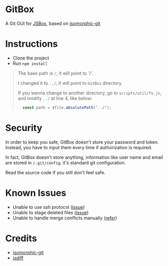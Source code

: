 # GitBox

A Git GUI for [JSBox](https://apps.apple.com/app/id1312014438), based on [isomorphic-git](https://isomorphic-git.org/)

# Instructions

- Clone the project
- Run `npm install`

> The base path is `/`, it will point to '/'.  
> 
> I changed it to `../`, it will point to `GitBox` directory.  
> 
> If you wanna change to another directory, go to `scripts/util/fs.js`, and modify `../` at line 4, like below:
> ```js
>   const path = $file.absolutePath("../");
> ```

# Security

In order to keep you safe, GitBox doesn't store your password and token. Instead, you have to input them every time if authorization is required.

In fact, GitBox doesn't store anything, information like user name and email are stored in `/.git/config`, it's standard git configuration.

Read the source code if you still don't feel safe.

# Known Issues

- Unable to use ssh protocol ([issue](https://github.com/isomorphic-git/isomorphic-git/issues/231))
- Unable to stage deleted files ([issue](https://github.com/isomorphic-git/isomorphic-git/issues/1042))
- Unable to handle merge conflicts manually ([refer](https://isomorphic-git.org/docs/en/merge))

# Credits

- [isomorphic-git](https://isomorphic-git.org/)
- [jsdiff](https://github.com/kpdecker/jsdiff)
